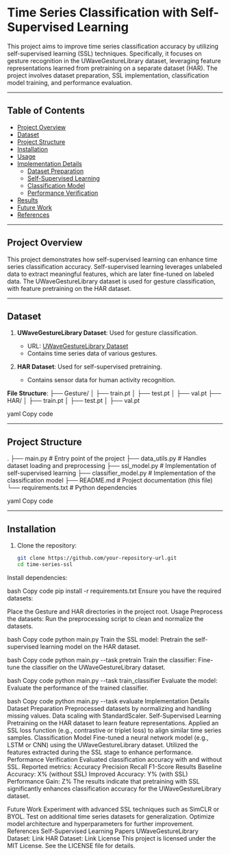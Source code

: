 # Time Series Classification with Self-Supervised Learning

This project aims to improve time series classification accuracy by utilizing self-supervised learning (SSL) techniques. Specifically, it focuses on gesture recognition in the UWaveGestureLibrary dataset, leveraging feature representations learned from pretraining on a separate dataset (HAR). The project involves dataset preparation, SSL implementation, classification model training, and performance evaluation.

---

## Table of Contents

- [Project Overview](#project-overview)
- [Dataset](#dataset)
- [Project Structure](#project-structure)
- [Installation](#installation)
- [Usage](#usage)
- [Implementation Details](#implementation-details)
  - [Dataset Preparation](#dataset-preparation)
  - [Self-Supervised Learning](#self-supervised-learning)
  - [Classification Model](#classification-model)
  - [Performance Verification](#performance-verification)
- [Results](#results)
- [Future Work](#future-work)
- [References](#references)

---

## Project Overview

This project demonstrates how self-supervised learning can enhance time series classification accuracy. Self-supervised learning leverages unlabeled data to extract meaningful features, which are later fine-tuned on labeled data. The UWaveGestureLibrary dataset is used for gesture classification, with feature pretraining on the HAR dataset.

---

## Dataset

1. **UWaveGestureLibrary Dataset**: Used for gesture classification.
   - URL: [UWaveGestureLibrary Dataset](https://www.timeseriesclassification.com/description.php?Dataset=UWaveGestureLibrary)
   - Contains time series data of various gestures.

2. **HAR Dataset**: Used for self-supervised pretraining.
   - Contains sensor data for human activity recognition.

**File Structure**:
├── Gesture/ │ ├── train.pt │ ├── test.pt │ ├── val.pt ├── HAR/ │ ├── train.pt │ ├── test.pt │ ├── val.pt

yaml
Copy code

---

## Project Structure

. ├── main.py # Entry point of the project ├── data_utils.py # Handles dataset loading and preprocessing ├── ssl_model.py # Implementation of self-supervised learning ├── classifier_model.py # Implementation of the classification model ├── README.md # Project documentation (this file) └── requirements.txt # Python dependencies

yaml
Copy code

---

## Installation

1. Clone the repository:
   ```bash
   git clone https://github.com/your-repository-url.git
   cd time-series-ssl
Install dependencies:

bash
Copy code
pip install -r requirements.txt
Ensure you have the required datasets:

Place the Gesture and HAR directories in the project root.
Usage
Preprocess the datasets: Run the preprocessing script to clean and normalize the datasets.

bash
Copy code
python main.py
Train the SSL model: Pretrain the self-supervised learning model on the HAR dataset.

bash
Copy code
python main.py --task pretrain
Train the classifier: Fine-tune the classifier on the UWaveGestureLibrary dataset.

bash
Copy code
python main.py --task train_classifier
Evaluate the model: Evaluate the performance of the trained classifier.

bash
Copy code
python main.py --task evaluate
Implementation Details
Dataset Preparation
Preprocessed datasets by normalizing and handling missing values.
Data scaling with StandardScaler.
Self-Supervised Learning
Pretraining on the HAR dataset to learn feature representations.
Applied an SSL loss function (e.g., contrastive or triplet loss) to align similar time series samples.
Classification Model
Fine-tuned a neural network model (e.g., LSTM or CNN) using the UWaveGestureLibrary dataset.
Utilized the features extracted during the SSL stage to enhance performance.
Performance Verification
Evaluated classification accuracy with and without SSL.
Reported metrics:
Accuracy
Precision
Recall
F1-Score
Results
Baseline Accuracy: X% (without SSL)
Improved Accuracy: Y% (with SSL)
Performance Gain: Z%
The results indicate that pretraining with SSL significantly enhances classification accuracy for the UWaveGestureLibrary dataset.

Future Work
Experiment with advanced SSL techniques such as SimCLR or BYOL.
Test on additional time series datasets for generalization.
Optimize model architecture and hyperparameters for further improvement.
References
Self-Supervised Learning Papers
UWaveGestureLibrary Dataset: Link
HAR Dataset: Link
License
This project is licensed under the MIT License. See the LICENSE file for details.
